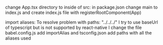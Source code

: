 change App.tsx directory to inside of src:
  in package.json change main to index.js and create index.js file with registerRootComponent(App)

import aliases: 
  To resolve problem with paths: "../../../"
  I try to use baseUrl of typescript but is not supported by react-native
  I change the file babel.config.js add importAlias and tsconfig.json add paths with all the aliases used